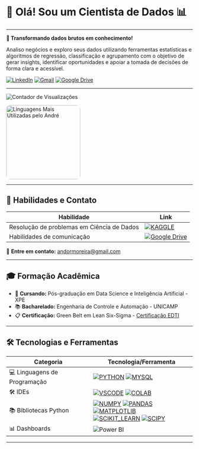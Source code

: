 # 👋 Olá! Sou um Cientista de Dados 📊

---

**🧠 Transformando dados brutos em conhecimento!**

Analiso negócios e exploro seus dados utilizando ferramentas estatísticas e algoritmos de regressão, classificação e agrupamento com o objetivo de gerar insights, identificar oportunidades e apoiar a tomada de decisões de forma clara e acessível.

  [![LinkedIn](https://img.shields.io/badge/Linkedin-%230077B5.svg?logo=linkedin&logoColor=white)](https://www.linkedin.com/in/andormoreira)
  [![Gmail](https://img.shields.io/badge/Gmail-D14836?logo=gmail&logoColor=white)](mailto:andormoreira@gmail.com)
  [![Google Drive](https://img.shields.io/badge/Google%20Drive-4285F4?logo=googledrive&logoColor=fff)](https://drive.google.com/drive/folders/1LM_MCYURK4EFZt_surtWQy9gHo7DoYP4?usp=sharing)


---

![Contador de Visualizações](https://komarev.com/ghpvc/?username=andormoreira&theme=dracula)

<!--
<div style="display: flex; justify-content: center; align-items: flex-start; margin: 20px 0;">
  <img src="https://github-readme-stats.vercel.app/api?username=andormoreira&show_icons=true&theme=dracula&rank_icon=github" alt="Estatísticas do GitHub do André" style="height: 200px; border-radius: 10px; margin-right: 10px;"/>
-->
  <img src="https://github-readme-stats.vercel.app/api/top-langs/?username=andormoreira&theme=dracula" alt="Linguagens Mais Utilizadas pelo André" style="height: 200px; border-radius: 10px;"/>
</div>

---

## 🧩 Habilidades e Contato

| **Habilidade**                             | **Link**                                                       |
|--------------------------------------------|-----------------------------------------------------------------|
| Resolução de problemas em Ciência de Dados | [![KAGGLE](https://img.shields.io/badge/Kaggle-20BEFF?style=for-the-badge&logo=Kaggle&logoColor=white)](https://www.kaggle.com/andmoreira) |
| Habilidades de comunicação                 | [![Google Drive](https://img.shields.io/badge/Google%20Drive-4285F4?style=for-the-badge&logo=googledrive&logoColor=white)](https://drive.google.com/drive/folders/1LM_MCYURK4EFZt_surtWQy9gHo7DoYP4?usp=sharing) |

📧 **Entre em contato:** [andormoreira@gmail.com](mailto:andormoreira@gmail.com)

---

## 🎓 Formação Acadêmica

- 🌱 **Cursando:** Pós-graduação em Data Science e Inteligência Artificial - XPE
- 📚 **Bacharelado:** Engenharia de Controle e Automação - UNICAMP
- 📋 **Certificação:** Green Belt em Lean Six-Sigma - [Certificação EDTI](https://ead2.escolaedti.com.br/certificates/public?token=b5c7f837dedc708a1df72a3faf40bdf9)

---
## 🛠️ Tecnologias e Ferramentas

| **Categoria**               | **Tecnologia/Ferramenta**                                                                                                                                           |
|-----------------------------|---------------------------------------------------------------------------------------------------------------------------------------------------------------------|
| 💻 Linguagens de Programação | [![PYTHON](https://img.shields.io/badge/Python-14354C?style=for-the-badge&logo=python&logoColor=white)](https://docs.python.org/3/) [![MYSQL](https://img.shields.io/badge/MySQL-00000F?style=for-the-badge&logo=mysql&logoColor=white)](https://dev.mysql.com/doc/)  |
| 🛠️ IDEs                    | [![VSCODE](https://img.shields.io/badge/Visual_Studio_Code-0078D4?style=for-the-badge&logo=visual%20studio%20code&logoColor=white)](https://code.visualstudio.com/Docs) [![COLAB](https://img.shields.io/badge/Colab-F9AB00?style=for-the-badge&logo=googlecolab&color=525252)](https://colab.research.google.com/)   |
| 📚 Bibliotecas Python       | [![NUMPY](https://img.shields.io/badge/numpy-%23013243.svg?style=for-the-badge&logo=numpy&logoColor=white)](https://numpy.org/doc/) [![PANDAS](https://img.shields.io/badge/pandas-%23150458.svg?style=for-the-badge&logo=pandas&logoColor=white)](https://pandas.pydata.org/docs/) [![MATPLOTLIB](https://img.shields.io/badge/Matplotlib-%23ffffff.svg?style=for-the-badge&logo=Matplotlib&logoColor=black)](https://matplotlib.org/stable/index.html) <br> [![SCIKIT_LEARN](https://img.shields.io/badge/scikit--learn-%23F7931E.svg?style=for-the-badge&logo=scikit-learn&logoColor=white)](https://scikit-learn.org/stable/) [![SCIPY](https://img.shields.io/badge/SciPy-%230C55A5.svg?style=for-the-badge&logo=scipy&logoColor=white)](https://scipy.org/docs.html) |
| 📊 Dashboards               | ![Power BI](https://img.shields.io/badge/power_bi-F2C811?style=for-the-badge&logo=powerbi&logoColor=black)                                                                                     |

---
